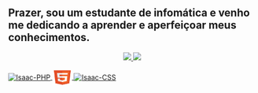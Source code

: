 ## Prazer, sou um estudante de infomática e venho me dedicando a aprender e aperfeiçoar meus conhecimentos. 
<div align="center">
  <a href="https://github.com/Isaac-Sousa">
  <img height="180em" src="https://github-readme-stats.vercel.app/api?username=Isaac-Sousa&show_icons=true&theme=merko&include_all_commits=true&count_private=true"/>
  <img height="180em" src="https://github-readme-stats.vercel.app/api/top-langs/?username=Isaac-Sousa&layout=compact&langs_count=7&theme=merko"/>
</div>
<div style="display: inline_block"><br>
  <img align="center" alt="Isaac-PHP" height="40" width="40" src="https://cdn.jsdelivr.net/gh/devicons/devicon/icons/phpstorm/phpstorm-original.svg">
  <img align="center" alt="Isaac-HTML" height="30" width="40" src="https://raw.githubusercontent.com/devicons/devicon/master/icons/html5/html5-original.svg">
  <img align="center" alt="Isaac-CSS" height="30" width="40" src="https://cdn.jsdelivr.net/gh/devicons/devicon/icons/css3/css3-original.svg">
</div>

##
